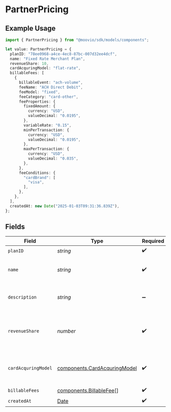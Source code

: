 # PartnerPricing

## Example Usage

```typescript
import { PartnerPricing } from "@moovio/sdk/models/components";

let value: PartnerPricing = {
  planID: "78ee0968-a4ce-4ec8-87bc-007d32ee4dcf",
  name: "Fixed Rate Merchant Plan",
  revenueShare: 10,
  cardAcquringModel: "flat-rate",
  billableFees: [
    {
      billableEvent: "ach-volume",
      feeName: "ACH Direct Debit",
      feeModel: "fixed",
      feeCategory: "card-other",
      feeProperties: {
        fixedAmount: {
          currency: "USD",
          valueDecimal: "0.0195",
        },
        variableRate: "0.15",
        minPerTransaction: {
          currency: "USD",
          valueDecimal: "0.0195",
        },
        maxPerTransaction: {
          currency: "USD",
          valueDecimal: "0.035",
        },
      },
      feeConditions: {
        "cardBrand": [
          "visa",
        ],
      },
    },
  ],
  createdAt: new Date("2025-01-03T09:31:36.839Z"),
};
```

## Fields

| Field                                                                                         | Type                                                                                          | Required                                                                                      | Description                                                                                   | Example                                                                                       |
| --------------------------------------------------------------------------------------------- | --------------------------------------------------------------------------------------------- | --------------------------------------------------------------------------------------------- | --------------------------------------------------------------------------------------------- | --------------------------------------------------------------------------------------------- |
| `planID`                                                                                      | *string*                                                                                      | :heavy_check_mark:                                                                            | N/A                                                                                           |                                                                                               |
| `name`                                                                                        | *string*                                                                                      | :heavy_check_mark:                                                                            | The name of the fee plan.                                                                     | Fixed Rate Merchant Plan                                                                      |
| `description`                                                                                 | *string*                                                                                      | :heavy_minus_sign:                                                                            | A description of the fee plan.                                                                |                                                                                               |
| `revenueShare`                                                                                | *number*                                                                                      | :heavy_check_mark:                                                                            | The integer percentage value of the revenue split for partner.                                | 10                                                                                            |
| `cardAcquringModel`                                                                           | [components.CardAcquringModel](../../models/components/cardacquringmodel.md)                  | :heavy_check_mark:                                                                            | Specifies the card processing pricing model                                                   |                                                                                               |
| `billableFees`                                                                                | [components.BillableFee](../../models/components/billablefee.md)[]                            | :heavy_check_mark:                                                                            | N/A                                                                                           |                                                                                               |
| `createdAt`                                                                                   | [Date](https://developer.mozilla.org/en-US/docs/Web/JavaScript/Reference/Global_Objects/Date) | :heavy_check_mark:                                                                            | N/A                                                                                           |                                                                                               |